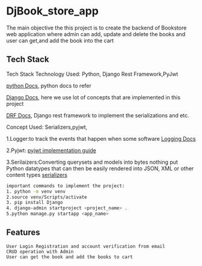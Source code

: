 # DjBook_store_app
The main objective the this project is to create the backend of Bookstore web application where admin can add, update and delete the books and user can get,and add the book into the cart

## Tech Stack
Tech Stack
Technology Used: Python, Django Rest Framework,PyJwt

[python Docs](https://docs.python.org/), python docs to refer


[Django Docs](https://docs.djangoproject.com/), here we use lot of concepts that are implemented in this project

[DRF Docs](https://www.django-rest-framework.org/), Django rest framework to implement the serializations and etc.

Concept Used: Serializers,pyjwt,

1.Logger:to track the events that happen when some software 
[Logging Docs](https://docs.python.org/3/howto/logging.html)


2.Pyjwt:
[pyjwt implementation guide](https://pyjwt.readthedocs.io/en/latest/usage.html)

3.Serilaizers:Converting querysets and models into bytes nothing put Python datatypes that can then be easily rendered into JSON, XML or other content types
[serializers](https://www.django-rest-framework.org/api-guide/serializers/#serializers)


```bash
important commands to implement the project:
1. python -m venv venv
2.source venv/Scripts/activate
3. pip install Django
4. django-admin startproject <project_name> .
5.python manage.py startapp <app_name>
```

## Features

```
User Login Registration and account verification from email
CRUD operation with Admin
User can get the book and add the books to cart 
```
